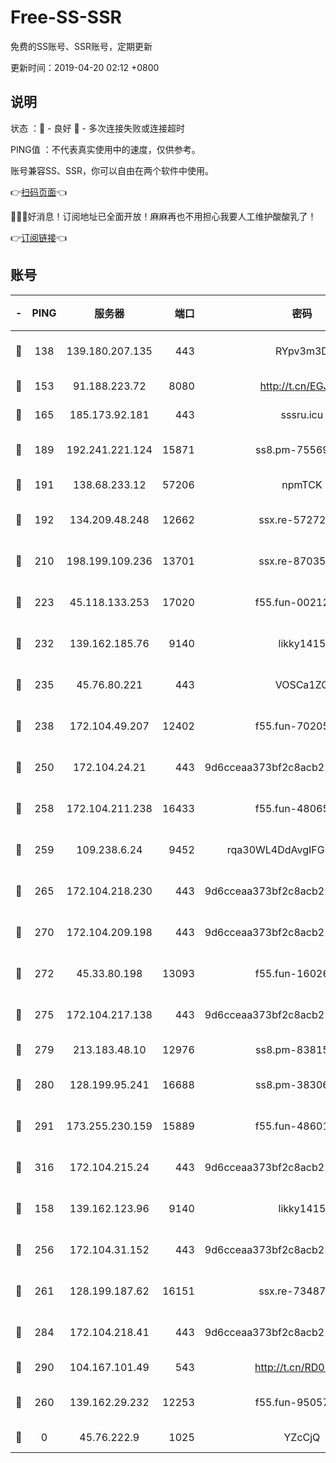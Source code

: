 # Free-SS-SSR

免费的SS账号、SSR账号，定期更新

更新时间：2019-04-20 02:12 +0800

## 说明

状态     ：🙂 - 良好 🙁 - 多次连接失败或连接超时

PING值   ：不代表真实使用中的速度，仅供参考。

账号兼容SS、SSR，你可以自由在两个软件中使用。

👉[扫码页面](https://liesauer.github.io/Free-SS-SSR/)👈

🎉🎉🎉好消息！订阅地址已全面开放！麻麻再也不用担心我要人工维护酸酸乳了！

👉[订阅链接](https://www.liesauer.net/yogurt/subscribe?ACCESS_TOKEN=DAYxR3mMaZAsaqUb)👈

## 账号

|-|PING|服务器|端口|密码|加密方式|区域|
|:----:|:----:|:-----:|-----:|:----:|:----:|:----:|
|🙂|138|139.180.207.135|443|RYpv3m3D|aes-256-cfb|JP|
|🙂|153|91.188.223.72|8080|http://t.cn/EGJIyrl|rc4-md5|RU|
|🙂|165|185.173.92.181|443|sssru.icu|rc4-md5|RU|
|🙂|189|192.241.221.124|15871|ss8.pm-75569900|aes-256-cfb|US|
|🙂|191|138.68.233.12|57206|npmTCK|rc4-md5|US|
|🙂|192|134.209.48.248|12662|ssx.re-57272056|aes-256-cfb|US|
|🙂|210|198.199.109.236|13701|ssx.re-87035242|aes-256-cfb|US|
|🙂|223|45.118.133.253|17020|f55.fun-00212644|aes-256-cfb|SG|
|🙂|232|139.162.185.76|9140|likky1415|aes-256-cfb|DE|
|🙂|235|45.76.80.221|443|VOSCa1ZG|aes-256-cfb|DE|
|🙂|238|172.104.49.207|12402|f55.fun-70205364|aes-256-cfb|SG|
|🙂|250|172.104.24.21|443|9d6cceaa373bf2c8acb22e60b6a58be6|aes-256-cfb|US|
|🙂|258|172.104.211.238|16433|f55.fun-48065491|aes-256-cfb|US|
|🙂|259|109.238.6.24|9452|rqa30WL4DdAvgIFG6Fs3znzTa|aes-256-cfb|FR|
|🙂|265|172.104.218.230|443|9d6cceaa373bf2c8acb22e60b6a58be6|aes-256-cfb|US|
|🙂|270|172.104.209.198|443|9d6cceaa373bf2c8acb22e60b6a58be6|aes-256-cfb|US|
|🙂|272|45.33.80.198|13093|f55.fun-16026235|aes-256-cfb|US|
|🙂|275|172.104.217.138|443|9d6cceaa373bf2c8acb22e60b6a58be6|aes-256-cfb|US|
|🙂|279|213.183.48.10|12976|ss8.pm-83815121|rc4-md5|RU|
|🙂|280|128.199.95.241|16688|ss8.pm-38306838|aes-256-cfb|SG|
|🙂|291|173.255.230.159|15889|f55.fun-48601779|aes-256-cfb|US|
|🙂|316|172.104.215.24|443|9d6cceaa373bf2c8acb22e60b6a58be6|aes-256-cfb|US|
|🙂|158|139.162.123.96|9140|likky1415|aes-256-cfb|JP|
|🙂|256|172.104.31.152|443|9d6cceaa373bf2c8acb22e60b6a58be6|aes-256-cfb|US|
|🙂|261|128.199.187.62|16151|ssx.re-73487439|aes-256-cfb|SG|
|🙂|284|172.104.218.41|443|9d6cceaa373bf2c8acb22e60b6a58be6|aes-256-cfb|US|
|🙂|290|104.167.101.49|543|http://t.cn/RD0D7sx|rc4-md5|CA|
|🙁|260|139.162.29.232|12253|f55.fun-95057104|aes-256-cfb|SG|
|🙁|0|45.76.222.9|1025|YZcCjQ|rc4-md5|JP|
